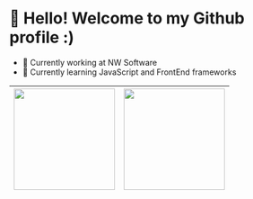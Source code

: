 # 👋 Hello! Welcome to my Github profile :)

- 🔭 Currently working at NW Software
- 🌱 Currently learning JavaScript and FrontEnd frameworks

<markdown-accessiblity-table data-catalyst>
  <table>
     <thead>
       <tr>
         <th>
           <a href="https://github.com/DanielSouza2005">
             <img loading="lazy" height="180em" src="https://github-readme-stats.vercel.app/api/top-langs/?username=DanielSouza2005&layout=compact&langs_count=8&theme=cobalt"/>           
           </a>
         </th>
         <th>
           <a href="https://github.com/DanielSouza2005">
             <img loading="lazy" height="180em" src="http://github-profile-summary-cards.vercel.app/api/cards/profile-details?username=DanielSouza2005&theme=dracula"/>            
           </a>
         </th>
       </tr>
     </thead>
  </table>
</markdown-accessiblity-table>
